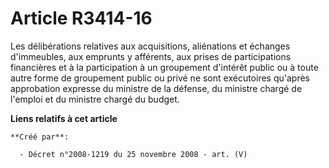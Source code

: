 # Article R3414-16

Les délibérations relatives aux acquisitions, aliénations et échanges d'immeubles, aux emprunts y afférents, aux prises de
participations financières et à la participation à un groupement d'intérêt public ou à toute autre forme de groupement public
ou privé ne sont exécutoires qu'après approbation expresse du ministre de la défense, du ministre chargé de l'emploi et du
ministre chargé du budget.

**Liens relatifs à cet article**

	**Créé par**:

	  - Décret n°2008-1219 du 25 novembre 2008 - art. (V)
